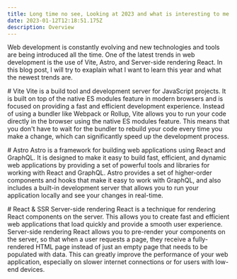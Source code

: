 ```yaml
---
title: Long time no see, Looking at 2023 and what is interesting to me
date: 2023-01-12T12:18:51.175Z
description: Overview
---
```

Web development is constantly evolving and new technologies and tools are being introduced all the time. One of the latest trends in web development is the use of Vite, Astro, and Server-side rendering React. In this blog post, I will try to exaplain what I want to learn this year and what the newest trends are. 


#﻿ Vite
Vite is a build tool and development server for JavaScript projects. It is built on top of the native ES modules feature in modern browsers and is focused on providing a fast and efficient development experience. Instead of using a bundler like Webpack or Rollup, Vite allows you to run your code directly in the browser using the native ES modules feature. This means that you don't have to wait for the bundler to rebuild your code every time you make a change, which can significantly speed up the development process.

#﻿ Astro
Astro is a framework for building web applications using React and GraphQL. It is designed to make it easy to build fast, efficient, and dynamic web applications by providing a set of powerful tools and libraries for working with React and GraphQL. Astro provides a set of higher-order components and hooks that make it easy to work with GraphQL, and also includes a built-in development server that allows you to run your application locally and see your changes in real-time.

#﻿ React & SSR 
Server-side rendering React is a technique for rendering React components on the server. This allows you to create fast and efficient web applications that load quickly and provide a smooth user experience. Server-side rendering React allows you to pre-render your components on the server, so that when a user requests a page, they receive a fully-rendered HTML page instead of just an empty page that needs to be populated with data. This can greatly improve the performance of your web application, especially on slower internet connections or for users with low-end devices.
